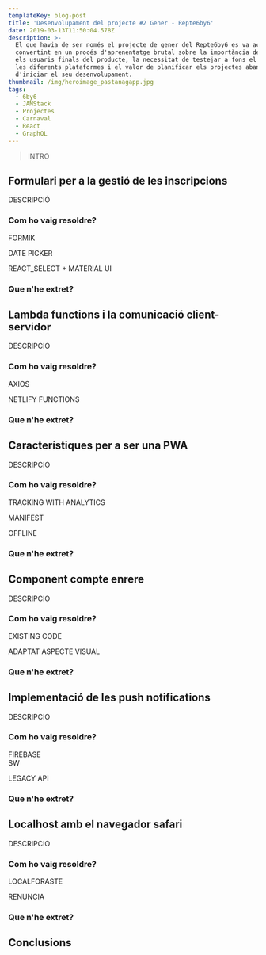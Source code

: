 ```yaml
---
templateKey: blog-post
title: 'Desenvolupament del projecte #2 Gener - Repte6by6'
date: 2019-03-13T11:50:04.578Z
description: >-
  El que havia de ser només el projecte de gener del Repte6by6 es va acabar
  convertint en un procés d'aprenentatge brutal sobre la importància de conèixer
  els usuaris finals del producte, la necessitat de testejar a fons el codi en
  les diferents plataformes i el valor de planificar els projectes abans
  d'iniciar el seu desenvolupament.
thumbnail: /img/heroimage_pastanagapp.jpg
tags:
  - 6by6
  - JAMStack
  - Projectes
  - Carnaval
  - React
  - GraphQL
---
```

> INTRO

## Formulari per a la gestió de les inscripcions

DESCRIPCIÓ

### Com ho vaig resoldre?

FORMIK

DATE PICKER

REACT_SELECT + MATERIAL UI

### Que n'he extret?



## Lambda functions i la comunicació client-servidor

DESCRIPCIO

### Com ho vaig resoldre?

AXIOS

NETLIFY FUNCTIONS

### Que n'he extret?



## Característiques per a ser una PWA 

DESCRIPCIO

### Com ho vaig resoldre?

TRACKING WITH ANALYTICS

MANIFEST

OFFLINE

### Que n'he extret?



## Component compte enrere

DESCRIPCIO

### Com ho vaig resoldre?

EXISTING CODE

ADAPTAT ASPECTE VISUAL

### Que n'he extret?



## Implementació de les push notifications

DESCRIPCIO

### Com ho vaig resoldre?

FIREBASE\
SW

LEGACY API

### Que n'he extret?



## Localhost amb el navegador safari

DESCRIPCIO

### Com ho vaig resoldre?

LOCALFORASTE

RENUNCIA

### Que n'he extret?



## Conclusions
